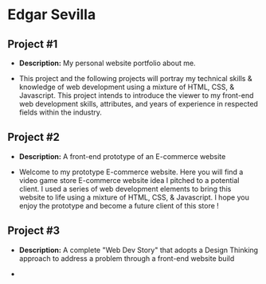 # Edgar Sevilla


## Project #1

- <b>Description:</b>  My personal website portfolio about me.

- This project and the following projects will portray my technical skills & knowledge of web development using a mixture of HTML, CSS, & Javascript. This project intends to introduce the viewer to my front-end web development skills, attributes, and years of experience in respected fields within the industry.

## Project #2

- <b>Description:</b>  A front-end prototype of an E-commerce website

- Welcome to my prototype E-commerce website. Here you will find a video game store E-commerce website idea I pitched to a potential client. I used a series of web development elements to bring this website to life using a mixture of HTML, CSS, & Javascript. I hope you enjoy the prototype and become a future client of this store !

## Project #3

- <b>Description:</b>  A complete "Web Dev Story" that adopts a Design Thinking approach to address a problem through a front-end website build

- 
